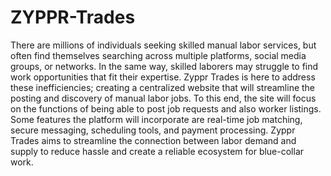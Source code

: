# ZYPPR-Trades

There are millions of individuals seeking skilled manual labor services, but often find themselves searching across multiple platforms, social media groups, or networks. In the same way, skilled laborers may struggle to find work opportunities that fit their expertise. Zyppr Trades is here to address these inefficiencies; creating a centralized website that will streamline the posting and discovery of manual labor jobs. To this end, the site will focus on the functions of being able to post job requests and also worker listings. Some features the platform will incorporate are real-time job matching, secure messaging, scheduling tools, and payment processing. Zyppr Trades aims to streamline the connection between labor demand and supply to reduce hassle and create a reliable ecosystem for blue-collar work.
